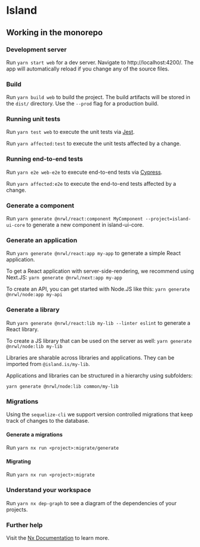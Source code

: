 # Island

## Working in the monorepo

### Development server

Run `yarn start web` for a dev server. Navigate to http://localhost:4200/. The app will automatically reload if you change any of the source files.

### Build

Run `yarn build web` to build the project. The build artifacts will be stored in the `dist/` directory. Use the `--prod` flag for a production build.

### Running unit tests

Run `yarn test web` to execute the unit tests via [Jest](https://jestjs.io).

Run `yarn affected:test` to execute the unit tests affected by a change.

### Running end-to-end tests

Run `yarn e2e web-e2e` to execute end-to-end tests via [Cypress](https://www.cypress.io).

Run `yarn affected:e2e` to execute the end-to-end tests affected by a change.

### Generate a component

Run `yarn generate @nrwl/react:component MyComponent --project=island-ui-core` to generate a new component in island-ui-core.

### Generate an application

Run `yarn generate @nrwl/react:app my-app` to generate a simple React application.

To get a React application with server-side-rendering, we recommend using Next.JS: `yarn generate @nrwl/next:app my-app`

To create an API, you can get started with Node.JS like this: `yarn generate @nrwl/node:app my-api`

### Generate a library

Run `yarn generate @nrwl/react:lib my-lib --linter eslint` to generate a React library.

To create a JS library that can be used on the server as well: `yarn generate @nrwl/node:lib my-lib`

Libraries are sharable across libraries and applications. They can be imported from `@island.is/my-lib`.

Applications and libraries can be structured in a hierarchy using subfolders:

```
yarn generate @nrwl/node:lib common/my-lib
```

### Migrations

Using the `sequelize-cli` we support version controlled migrations that keep track of changes to the database.

#### Generate a migrations

Run `yarn nx run <project>:migrate/generate`

#### Migrating

Run `yarn nx run <project>:migrate`

### Understand your workspace

Run `yarn nx dep-graph` to see a diagram of the dependencies of your projects.

### Further help

Visit the [Nx Documentation](https://nx.dev) to learn more.
